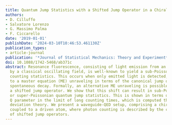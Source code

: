 ```yaml
---
title: Quantum Jump Statistics with a Shifted Jump Operator in a Chiral Waveguide
authors:
- D. Cilluffo
- Salvatore Lorenzo
- G. Massimo Palma
- F. Ciccarello
date: '2019-01-01'
publishDate: '2024-03-10T10:46:53.461130Z'
publication_types:
- article-journal
publication: '*Journal of Statistical Mechanics: Theory and Experiment*'
doi: 10.1088/1742-5468/ab371c
abstract: Resonance fluorescence, consisting of light emission from an atom driven
  by a classical oscillating field, is well-known to yield a sub-Poissonian photon
  counting statistics. This occurs when only emitted light is detected, which corresponds
  to a master equation (ME) unraveling in terms of the canonical jump operator describing
  spontaneous decay. Formally, an alternative ME unraveling is possible in terms of
  a shifted jump operator. We show that this shift can result in sub-Poissonian, Poissonian
  or super-Poissonian quantum jump statistics. This is shown in terms of the Mandel
  Q parameter in the limit of long counting times, which is computed through large
  deviation theory. We present a waveguide-QED setup, comprising a chiral waveguide
  coupled to a driven atom, where photon counting is described by the considered class
  of shifted jump operators.
---
```

